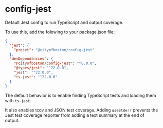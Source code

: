 # config-jest

Default Jest config to run TypeScript and output coverage.

To use this, add the folowing to your package.json file:

```json
{
  "jest": {
    "preset": "@cityofboston/config-jest"
  },
  "devDependencies": {
    "@cityofboston/config-jest": "^0.0.0",
    "@types/jest": "^22.0.0",
    "jest": "^22.0.0",
    "ts-jest": "^22.0.0"
  }
}
```

The default behavior is to enable finding TypeScript tests and loading them with
`ts-jest`.

It also enables tcov and JSON test coverage. Adding `useStderr` prevents the
Jest test coverage reporter from adding a text summary at the end of output.
